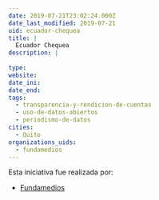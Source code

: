 ```yaml
---
date: 2019-07-21T23:02:24.000Z
date_last_modified: 2019-07-21
uid: ecuador-chequea
title: |
  Ecuador Chequea
description: |
  
type: 
website: 
date_ini: 
date_end: 
tags:
  - transparencia-y-rendicion-de-cuentas
  - uso-de-datos-abiertos
  - periodismo-de-datos
cities: 
  - Quito
organizations_uids:
  - fundamedios
---
```


Esta iniciativa fue realizada por:

- [Fundamedios](/organizaciones/fundamedios)
